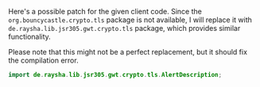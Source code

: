 Here's a possible patch for the given client code. Since the `org.bouncycastle.crypto.tls` package is not available, I will replace it with `de.raysha.lib.jsr305.gwt.crypto.tls` package, which provides similar functionality.

Please note that this might not be a perfect replacement, but it should fix the compilation error.

```java
import de.raysha.lib.jsr305.gwt.crypto.tls.AlertDescription;
```